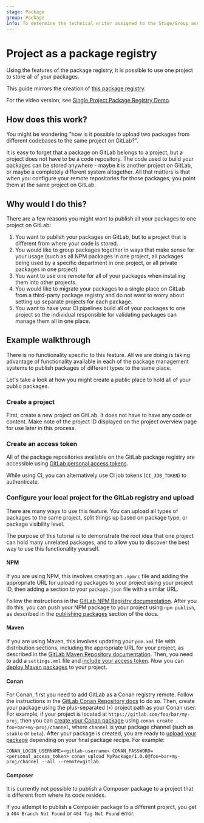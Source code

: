 ```yaml
---
stage: Package
group: Package
info: To determine the technical writer assigned to the Stage/Group associated with this page, see https://about.gitlab.com/handbook/engineering/ux/technical-writing/#designated-technical-writers
---
```


# Project as a package registry

Using the features of the package registry, it is possible to use one project to store all of your packages.

This guide mirrors the creation of [this package registry](https://gitlab.com/sabrams/my-package-registry).

For the video version, see [Single Project Package Registry Demo](https://youtu.be/ui2nNBwN35c).

## How does this work?

You might be wondering "how is it possible to upload two packages from different codebases to the same project on GitLab?".

It is easy to forget that a package on GitLab belongs to a project, but a project does not have to be a code repository.
The code used to build your packages can be stored anywhere - maybe it is another project on GitLab, or maybe a completely
different system altogether. All that matters is that when you configure your remote repositories for those packages, you
point them at the same project on GitLab.

## Why would I do this?

There are a few reasons you might want to publish all your packages to one project on GitLab:

1. You want to publish your packages on GitLab, but to a project that is different from where your code is stored.
1. You would like to group packages together in ways that make sense for your usage (such as all NPM packages in one project,
   all packages being used by a specific department in one project, or all private packages in one project)
1. You want to use one remote for all of your packages when installing them into other projects.
1. You would like to migrate your packages to a single place on GitLab from a third-party package registry and do not
   want to worry about setting up separate projects for each package.
1. You want to have your CI pipelines build all of your packages to one project so the individual responsible for
validating packages can manage them all in one place.

## Example walkthrough

There is no functionality specific to this feature. All we are doing is taking advantage of functionality available in each
of the package management systems to publish packages of different types to the same place.

Let's take a look at how you might create a public place to hold all of your public packages.

### Create a project

First, create a new project on GitLab. It does not have to have any code or content. Make note of the project ID
displayed on the project overview page for use later in this process.

### Create an access token

All of the package repositories available on the GitLab package registry are accessible using [GitLab personal access
tokens](../../profile/personal_access_tokens.md).

While using CI, you can alternatively use CI job tokens (`CI_JOB_TOKEN`) to authenticate.

### Configure your local project for the GitLab registry and upload

There are many ways to use this feature. You can upload all types of packages to the same project,
split things up based on package type, or package visibility level.

The purpose of this tutorial is to demonstrate the root idea that one project can hold many unrelated
packages, and to allow you to discover the best way to use this functionality yourself.

#### NPM

If you are using NPM, this involves creating an `.npmrc` file and adding the appropriate URL for uploading packages
to your project using your project ID, then adding a section to your `package.json` file with a similar URL.

Follow
the instructions in the [GitLab NPM Registry documentation](../npm_registry/index.md#authenticate-to-the-package-registry). After
you do this, you can push your NPM package to your project using `npm publish`, as described in the
[publishing packages](../npm_registry/index.md#publish-an-npm-package) section of the docs.

#### Maven

If you are using Maven, this involves updating your `pom.xml` file with distribution sections, including the
appropriate URL for your project, as described in the [GitLab Maven Repository documentation](../maven_repository/index.md#project-level-maven-endpoint).
Then, you need to add a `settings.xml` file and [include your access token](../maven_repository/index.md#authenticate-with-a-personal-access-token).
Now you can [deploy Maven packages](../maven_repository/index.md#uploading-packages) to your project.

#### Conan

For Conan, first you need to add GitLab as a Conan registry remote. Follow the instructions in the [GitLab Conan Repository docs](../conan_repository/index.md#add-the-package-registry-as-a-conan-remote)
to do so. Then, create your package using the plus-separated (`+`) project path as your Conan user. For example,
if your project is located at `https://gitlab.com/foo/bar/my-proj`, then you can [create your Conan package](../conan_repository/index.md)
using `conan create . foo+bar+my-proj/channel`, where `channel` is your package channel (such as `stable` or `beta`). After your package
is created, you are ready to [upload your package](../conan_repository/index.md#publish-a-conan-package) depending on your final package recipe. For example:

```shell
CONAN_LOGIN_USERNAME=<gitlab-username> CONAN_PASSWORD=<personal_access_token> conan upload MyPackage/1.0.0@foo+bar+my-proj/channel --all --remote=gitlab
```

#### Composer

It is currently not possible to publish a Composer package to a project that is different from where its code resides.

If you attempt to publish a Composer package to a different project, you get a `404 Branch Not Found`
or `404 Tag Not Found` error.
